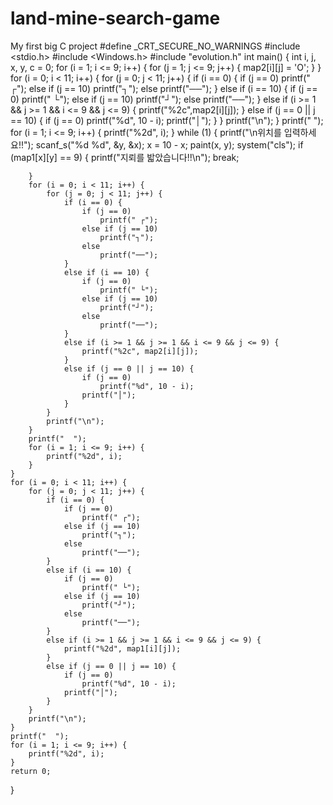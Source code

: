 # land-mine-search-game
My first big C project
#define _CRT_SECURE_NO_WARNINGS
#include <stdio.h>
#include <Windows.h>
#include "evolution.h"
int main() {
	int i, j, x, y, c = 0;
	for (i = 1; i <= 9; i++) {
		for (j = 1; j <= 9; j++) {
			map2[i][j] = 'O';
		}
	}
	for (i = 0; i < 11; i++) {
		for (j = 0; j < 11; j++) {
			if (i == 0) {
				if (j == 0)
					printf(" ┌");
				else if (j == 10)
					printf("┐");
				else
					printf("──");
			}
			else if (i == 10) {
				if (j == 0)
					printf(" └");
				else if (j == 10)
					printf("┘");
				else
					printf("──");
			}
			else if (i >= 1 && j >= 1 && i <= 9 && j <= 9) {
				printf("%2c",map2[i][j]);
			}
			else if (j == 0 || j == 10) {
					if (j == 0)
						printf("%d", 10 - i);
					printf("│");
				}
		}
		printf("\n");
	}
	printf("  ");
	for (i = 1; i <= 9; i++) {
		printf("%2d", i);
	}
	while (1) {
		printf("\n위치를 입력하세요!!");
		scanf_s("%d %d", &y, &x);
		x = 10 - x;
		paint(x, y);
		system("cls");
		if (map1[x][y] == 9) {
			printf("지뢰를 밟았습니다!!\n");
			break;

		}
		for (i = 0; i < 11; i++) {
			for (j = 0; j < 11; j++) {
				if (i == 0) {
					if (j == 0)
						printf(" ┌");
					else if (j == 10)
						printf("┐");
					else
						printf("──");
				}
				else if (i == 10) {
					if (j == 0)
						printf(" └");
					else if (j == 10)
						printf("┘");
					else
						printf("──");
				}
				else if (i >= 1 && j >= 1 && i <= 9 && j <= 9) {
					printf("%2c", map2[i][j]);
				}
				else if (j == 0 || j == 10) {
					if (j == 0)
						printf("%d", 10 - i);
					printf("│");
				}
			}
			printf("\n");
		}
		printf("  ");
		for (i = 1; i <= 9; i++) {
			printf("%2d", i);
		}
	}
	for (i = 0; i < 11; i++) {
		for (j = 0; j < 11; j++) {
			if (i == 0) {
				if (j == 0)
					printf(" ┌");
				else if (j == 10)
					printf("┐");
				else
					printf("──");
			}
			else if (i == 10) {
				if (j == 0)
					printf(" └");
				else if (j == 10)
					printf("┘");
				else
					printf("──");
			}
			else if (i >= 1 && j >= 1 && i <= 9 && j <= 9) {
				printf("%2d", map1[i][j]);
			}
			else if (j == 0 || j == 10) {
				if (j == 0)
					printf("%d", 10 - i);
				printf("│");
			}
		}
		printf("\n");
	}
	printf("  ");
	for (i = 1; i <= 9; i++) {
		printf("%2d", i);
	}
	return 0;
}

